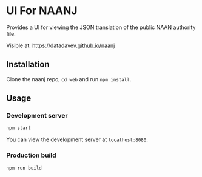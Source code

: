 # UI For NAANJ

Provides a UI for viewing the JSON translation of the public NAAN 
authority file.

Visible at: https://datadavev.github.io/naanj

## Installation

Clone the naanj repo, `cd web` and run `npm install`.

## Usage

### Development server

```bash
npm start
```

You can view the development server at `localhost:8080`.

### Production build

```bash
npm run build
```
